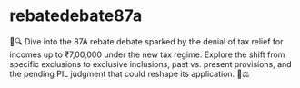 # rebatedebate87a
💼🔍 Dive into the 87A rebate debate sparked by the denial of tax relief for incomes up to ₹7,00,000 under the new tax regime. Explore the shift from specific exclusions to exclusive inclusions, past vs. present provisions, and the pending PIL judgment that could reshape its application. 🚦⚖️
